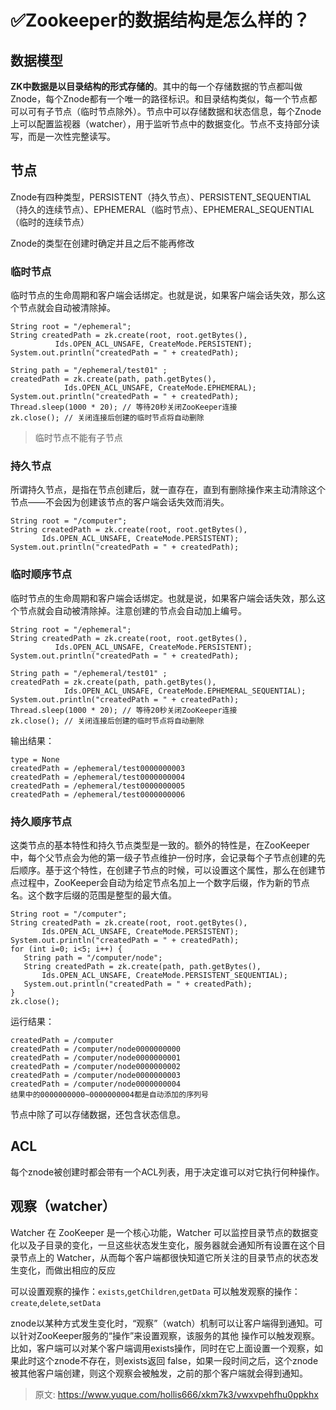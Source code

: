 # ✅Zookeeper的数据结构是怎么样的？

## 数据模型


**ZK中数据是以目录结构的形式存储的**。其中的每一个存储数据的节点都叫做Znode，每个Znode都有一个唯一的路径标识。和目录结构类似，每一个节点都可以可有子节点（临时节点除外）。节点中可以存储数据和状态信息，每个Znode上可以配置监视器（watcher），用于监听节点中的数据变化。节点不支持部分读写，而是一次性完整读写。



## 节点


Znode有四种类型，PERSISTENT（持久节点）、PERSISTENT_SEQUENTIAL（持久的连续节点）、EPHEMERAL（临时节点）、EPHEMERAL_SEQUENTIAL（临时的连续节点）



Znode的类型在创建时确定并且之后不能再修改



### 临时节点


临时节点的生命周期和客户端会话绑定。也就是说，如果客户端会话失效，那么这个节点就会自动被清除掉。



```plain
String root = "/ephemeral";
String createdPath = zk.create(root, root.getBytes(),
          Ids.OPEN_ACL_UNSAFE, CreateMode.PERSISTENT);
System.out.println("createdPath = " + createdPath);

String path = "/ephemeral/test01" ; 
createdPath = zk.create(path, path.getBytes(),
            Ids.OPEN_ACL_UNSAFE, CreateMode.EPHEMERAL);
System.out.println("createdPath = " + createdPath);
Thread.sleep(1000 * 20); // 等待20秒关闭ZooKeeper连接
zk.close(); // 关闭连接后创建的临时节点将自动删除
```



> 临时节点不能有子节点
>



### 持久节点


所谓持久节点，是指在节点创建后，就一直存在，直到有删除操作来主动清除这个节点——不会因为创建该节点的客户端会话失效而消失。



```plain
String root = "/computer";
String createdPath = zk.create(root, root.getBytes(),
       Ids.OPEN_ACL_UNSAFE, CreateMode.PERSISTENT);
System.out.println("createdPath = " + createdPath);
```



### 临时顺序节点


临时节点的生命周期和客户端会话绑定。也就是说，如果客户端会话失效，那么这个节点就会自动被清除掉。注意创建的节点会自动加上编号。



```plain
String root = "/ephemeral";
String createdPath = zk.create(root, root.getBytes(),
          Ids.OPEN_ACL_UNSAFE, CreateMode.PERSISTENT);
System.out.println("createdPath = " + createdPath);

String path = "/ephemeral/test01" ; 
createdPath = zk.create(path, path.getBytes(),
            Ids.OPEN_ACL_UNSAFE, CreateMode.EPHEMERAL_SEQUENTIAL);
System.out.println("createdPath = " + createdPath);
Thread.sleep(1000 * 20); // 等待20秒关闭ZooKeeper连接
zk.close(); // 关闭连接后创建的临时节点将自动删除
```



输出结果：



```plain
type = None
createdPath = /ephemeral/test0000000003
createdPath = /ephemeral/test0000000004
createdPath = /ephemeral/test0000000005
createdPath = /ephemeral/test0000000006
```



### 持久顺序节点


这类节点的基本特性和持久节点类型是一致的。额外的特性是，在ZooKeeper中，每个父节点会为他的第一级子节点维护一份时序，会记录每个子节点创建的先后顺序。基于这个特性，在创建子节点的时候，可以设置这个属性，那么在创建节点过程中，ZooKeeper会自动为给定节点名加上一个数字后缀，作为新的节点名。这个数字后缀的范围是整型的最大值。



```plain
String root = "/computer";
String createdPath = zk.create(root, root.getBytes(),
       Ids.OPEN_ACL_UNSAFE, CreateMode.PERSISTENT);
System.out.println("createdPath = " + createdPath);
for (int i=0; i<5; i++) {
   String path = "/computer/node";
   String createdPath = zk.create(path, path.getBytes(),
       Ids.OPEN_ACL_UNSAFE, CreateMode.PERSISTENT_SEQUENTIAL);
   System.out.println("createdPath = " + createdPath);
}
zk.close();
```



运行结果：



```plain
createdPath = /computer
createdPath = /computer/node0000000000
createdPath = /computer/node0000000001
createdPath = /computer/node0000000002
createdPath = /computer/node0000000003
createdPath = /computer/node0000000004
结果中的0000000000~0000000004都是自动添加的序列号
```



节点中除了可以存储数据，还包含状态信息。



## ACL


每个znode被创建时都会带有一个ACL列表，用于决定谁可以对它执行何种操作。



## 观察（watcher）


Watcher 在 ZooKeeper 是一个核心功能，Watcher 可以监控目录节点的数据变化以及子目录的变化，一旦这些状态发生变化，服务器就会通知所有设置在这个目录节点上的 Watcher，从而每个客户端都很快知道它所关注的目录节点的状态发生变化，而做出相应的反应



可以设置观察的操作：`exists`,`getChildren`,`getData` 可以触发观察的操作：`create`,`delete`,`setData`



znode以某种方式发生变化时，“观察”（watch）机制可以让客户端得到通知。可以针对ZooKeeper服务的“操作”来设置观察，该服务的其他 操作可以触发观察。比如，客户端可以对某个客户端调用exists操作，同时在它上面设置一个观察，如果此时这个znode不存在，则exists返回 false，如果一段时间之后，这个znode被其他客户端创建，则这个观察会被触发，之前的那个客户端就会得到通知。





> 原文: <https://www.yuque.com/hollis666/xkm7k3/vwxvpehfhu0ppkhx>